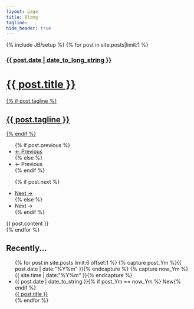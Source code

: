 ```yaml
---
layout: page
title: Blomg
tagline: 
hide_header: true
---
```

{% include JB/setup %}
{% for post in site.posts|limit:1 %}
<div class="fancy-post-header" style="background-image:url({{ post.large_cover }});">
  <div class="fancy-post-header-inner">
    <a href="{{ post.url }}" class="pjax">
      <h3>{{ post.date | date_to_long_string }}</h3>
      <h1>{{ post.title }}</h1>
      {% if post.tagline %}<h2>{{ post.tagline }}</h2>{% endif %}
    </a>
  </div>
</div>
<div class="pagination">
  <ul>
  {% if post.previous %}
    <li class="prev"><a href="{{ BASE_PATH }}{{ post.previous.url }}" title="{{ post.previous.title }}">&larr; Previous</a></li>
  {% else %}
    <li class="prev disabled"><a>&larr; Previous</a></li>
  {% endif %}

  {% if post.next %}
    <li class="next"><a href="{{ BASE_PATH }}{{ post.next.url }}" title="{{ post.next.title }}">Next &rarr;</a></li>
  {% else %}
    <li class="next disabled"><a>Next &rarr;</a></li>
  {% endif %}
  </ul>
</div>
<div class="content" id="post">
  {{ post.content }}
</div>
{% endfor %}
<div class="recent_posts">
	<h2>Recently...</h2>
	<ul>
	  {% for post in site.posts limit:6 offset:1 %}
	    {% capture post_Ym %}{{ post.date | date:"%Y%m" }}{% endcapture %}
	    {% capture now_Ym %}{{ site.time | date:"%Y%m" }}{% endcapture %}
	    <li class="{% cycle nil,'margin_left' %}"{% if forloop.index == 3 %} style="clear:left;"{% endif %}>
	      <span>{{ post.date | date_to_string }}</span>{% if post_Ym == now_Ym %} <span class="new">New</span>{% endif %}<br /><a href="{{ BASE_PATH }}{{ post.url }}">{{ post.title }}</a>
	    </li>
	  {% endfor %}
	</ul>
</div>